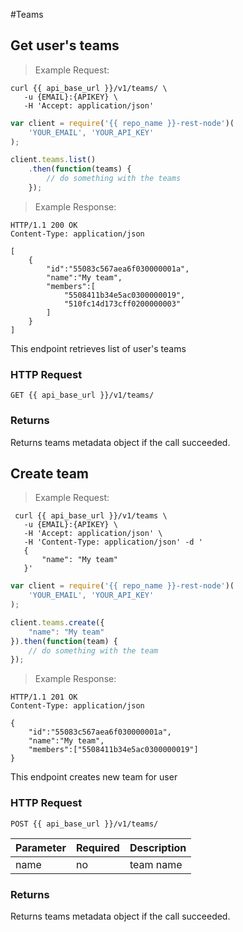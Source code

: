 #Teams

## Get user's teams


> Example Request:


```shell
curl {{ api_base_url }}/v1/teams/ \
   -u {EMAIL}:{APIKEY} \
   -H 'Accept: application/json'
```

```javascript
var client = require('{{ repo_name }}-rest-node')(
    'YOUR_EMAIL', 'YOUR_API_KEY'
);

client.teams.list()
    .then(function(teams) {
        // do something with the teams
    });
```

> Example Response:

```http
HTTP/1.1 200 OK
Content-Type: application/json

[
    {
        "id":"55083c567aea6f030000001a",
        "name":"My team",
        "members":[
            "5508411b34e5ac0300000019",
            "510fc14d173cff0200000003"
        ]
    }
]
```

This endpoint retrieves list of user's teams

### HTTP Request

`GET {{ api_base_url }}/v1/teams/`


### Returns

Returns teams metadata object if the call succeeded.


## Create team


> Example Request:


```shell
 curl {{ api_base_url }}/v1/teams \
   -u {EMAIL}:{APIKEY} \
   -H 'Accept: application/json' \
   -H 'Content-Type: application/json' -d '
   {
       "name": "My team"
   }'
```


```javascript
var client = require('{{ repo_name }}-rest-node')(
    'YOUR_EMAIL', 'YOUR_API_KEY'
);

client.teams.create({
    "name": "My team"
}).then(function(team) {
    // do something with the team
});
```

> Example Response:

```http
HTTP/1.1 201 OK
Content-Type: application/json

{
    "id":"55083c567aea6f030000001a",
    "name":"My team",
    "members":["5508411b34e5ac0300000019"]
}
```

This endpoint creates new team for user

### HTTP Request

`POST {{ api_base_url }}/v1/teams/`

Parameter| Required | Description
--------- | -----------| -----------
name      | no | team name

### Returns

Returns teams metadata object if the call succeeded.

